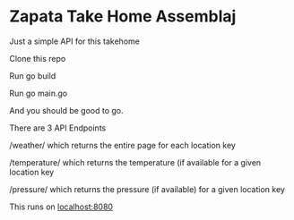 # Zapata Take Home Assemblaj
Just a simple API for this takehome 

Clone this repo 

Run go build

Run go main.go 

And you should be good to go. 

There are 3 API Endpoints 

/weather/ which returns the entire page for each location key 

/temperature/ which returns the temperature (if available for a given location key

/pressure/ which returns the pressure (if available) for a given location key 

This runs on [localhost:8080](http://localhost:8080/)
